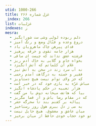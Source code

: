 ```yaml
---
utid: 1000-266
title: غزل شماره ۲۶۶
_index: 266
list: غزلیات
indexes: ز
mesra:
  - دلم ربوده لولی وشی ست شورانگیز
  - دروغ وعده و قتّال وضع و رنگ آمیز
  - فدای پیرهن چاک ماهرویان باد
  - هزار جامه تقوی و خرقه پرهیز
  - فرشته عشق نداند که چیست ای ساقی
  - بخواه جام و گلابی به خاک آدم ریز
  - غلام آن کلماتم که آتش انگیزد
  - نه آب سرد زند در سخن به آتش تیز
  - فقیر و خسته به درگاهت آمدم رحمی
  - که جز ولای توام نیست هیچ دستاویز
  - مباش غرّه به بازی خود که در خبر است
  - هزار تعبیه در حکم پادشاه انگیز
  - بیا که هاتف میخانه دوش با من گفت
  - که در مقام رضا باش و از قضا مگریز
  - پیاله بر کفنم بند تا سحرگه حشر
  - به می ز دل ببرم هول روز رستاخیز
  - میان عاشق و معشوق، هیچ حایل نیست
  - تو خود حجاب خودی حافظ از میان برخیز
---
```

